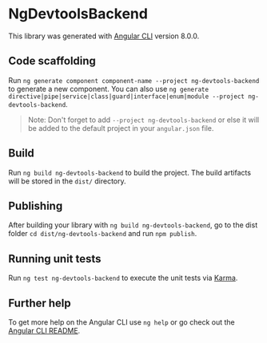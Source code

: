 # NgDevtoolsBackend

This library was generated with [Angular CLI](https://github.com/angular/angular-cli) version 8.0.0.

## Code scaffolding

Run `ng generate component component-name --project ng-devtools-backend` to generate a new component. You can also use `ng generate directive|pipe|service|class|guard|interface|enum|module --project ng-devtools-backend`.
> Note: Don't forget to add `--project ng-devtools-backend` or else it will be added to the default project in your `angular.json` file.

## Build

Run `ng build ng-devtools-backend` to build the project. The build artifacts will be stored in the `dist/` directory.

## Publishing

After building your library with `ng build ng-devtools-backend`, go to the dist folder `cd dist/ng-devtools-backend` and run `npm publish`.

## Running unit tests

Run `ng test ng-devtools-backend` to execute the unit tests via [Karma](https://karma-runner.github.io).

## Further help

To get more help on the Angular CLI use `ng help` or go check out the [Angular CLI README](https://github.com/angular/angular-cli/blob/main/README.md).
